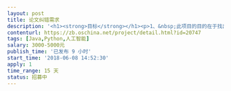 ```yaml
---                
layout: post       
title: 论文纠错需求           
description: '<h1><strong>目标</strong></h1><p>1、&nbsp;此项目的目的在于找出文章的错别字，修改为正确的词。</p><p>2、&nbsp;修正文章中不正确的用法</p><h1><strong>需求</strong></h1><p>需要找到文章中的错别字或词，包括但不限于以下几种情况：</p><p><strong>中文：</strong></p><p>1、&nbsp;单词中有错字，例如：首屈一批，此种情况是同音字造成的</p><p>2、&nbsp;五笔或其它输入法造成的，一个词在句子中完全不通顺，例如：仓位是我的好朋友（wbwu，在五笔中有他们，仓位2个词，可能输入过快造成的），实际上用户想输入的是“他们”</p><p>3、&nbsp;助词不当，例如：他地同学&nbsp;这里应该使用：他的同学</p><p>4、&nbsp;量词不当，例如：我的一头同步，正确的应该是：我的一位同学。</p><p><strong>英文：</strong></p><p>1、&nbsp;单词拼写不正确</p><p>2、&nbsp;单复数使用不正确</p><p>3、&nbsp;大小写正确，第一个单词的首字母必须大写</p><p>4、&nbsp;单词换行纠正，例如：</p><p><img src="//:0" height="93" width="554"></p><p>英文在非正常换行，必须使用-。</p><h1><strong>验收标准</strong></h1><p>	随机抽取100篇文章，能找出其中的错误，且纠正确，遗漏的错误占所有错误比例不得大于20%，纠错率的错误率不得大于所有纠错的20%，这里人工进行检查。</p><p><br></p>'     
contenturl: https://zb.oschina.net/project/detail.html?id=20747      
tags: [Java,Python,人工智能]            
salary: 3000-5000元          
publish_time: '已发布 9 小时'         
start_time: '2018-06-08 14:52:30'           
apply: 1                   
time_range: 15 天              
status: 招募中                  
---                 
```

